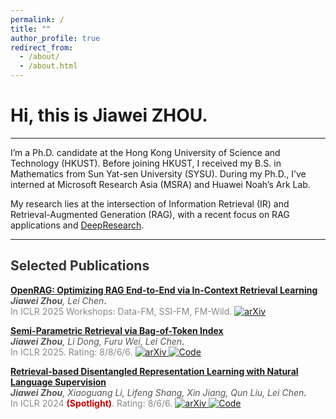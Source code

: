 ```yaml
---
permalink: /
title: ""
author_profile: true
redirect_from: 
  - /about/
  - /about.html
---
```



# Hi, this is Jiawei ZHOU.
-----
I’m a Ph.D. candidate at the Hong Kong University of Science and Technology (HKUST). Before joining HKUST, I received my B.S. in Mathematics from Sun Yat-sen University (SYSU). During my Ph.D., I’ve interned at Microsoft Research Asia (MSRA) and Huawei Noah’s Ark Lab.

My research lies at the intersection of Information Retrieval (IR) and Retrieval-Augmented Generation (RAG), with a recent focus on RAG applications and [DeepResearch](https://openai.com/index/introducing-deep-research/).

-----                                          

<h2 style="color:#333;">Selected Publications</h2>

<div class="paper">
  <p>
      <a href="https://arxiv.org/abs/2503.08398" style="font-weight: bold">
        OpenRAG: Optimizing RAG End-to-End via In-Context Retrieval Learning
      </a>
      <br>
      <span style="font-style: italic; color:#555;"><strong>Jiawei Zhou</strong>, Lei Chen</span>.
      <br>
      <span style="color:#888;">In ICLR 2025 Workshops: Data-FM, SSI-FM, FM-Wild.</span>
        <a href="https://arxiv.org/abs/2212.07699" target="_blank">
      <img src="https://img.shields.io/badge/arXiv-b31b1b?style=flat-square&logo=arxiv&logoColor=white&labelColor=555" alt="arXiv">
    </a>
  </p>
</div>

<div class="paper">
  <p>
    <a href="https://openreview.net/pdf?id=l0fn10vSyM" style="font-weight: bold">
        Semi-Parametric Retrieval via Bag-of-Token Index
    </a><br>
    <span style="font-style: italic; color:#555;"><strong>Jiawei Zhou</strong>, Li Dong, Furu Wei, Lei Chen</span>.
    <br>
    <span style="color:#888;">In ICLR 2025. Rating: 8/8/6/6. </span>
    <a href="https://arxiv.org/abs/2405.01924" target="_blank">
      <img src="https://img.shields.io/badge/arXiv-b31b1b?style=flat-square&logo=arxiv&logoColor=white&labelColor=555" alt="arXiv">
    </a>
    <a href="https://github.com/jzhoubu/sidr/tree/main" target="_blank">
      <img src="https://img.shields.io/badge/Code-2088FF?style=flat-square&logo=github&logoColor=white&labelColor=555" alt="Code">
    </a>
  </p>
</div>

<div class="paper">
  <p>
    <a href="https://openreview.net/pdf?id=ZlQRiFmq7Y" style="font-weight: bold">
        Retrieval-based Disentangled Representation Learning with Natural Language Supervision
    </a>
    <br>
    <span style="font-style: italic; color:#555;"><strong>Jiawei Zhou</strong>, Xiaoguang Li, Lifeng Shang, Xin Jiang, Qun Liu, Lei Chen</span>.
    <br>
    <span style="color:#888;">In ICLR 2024 <strong style="color:#c00;">(Spotlight)</strong>. Rating: 8/6/6. </span>
    <a href="https://arxiv.org/abs/2212.07699" target="_blank">
      <img src="https://img.shields.io/badge/arXiv-b31b1b?style=flat-square&logo=arxiv&logoColor=white&labelColor=555" alt="arXiv">
    </a>
    <a href="https://github.com/jzhoubu/VDR" target="_blank">
      <img src="https://img.shields.io/badge/Code-2088FF?style=flat-square&logo=github&logoColor=white&labelColor=555" alt="Code">
    </a>
  </p>
</div>



